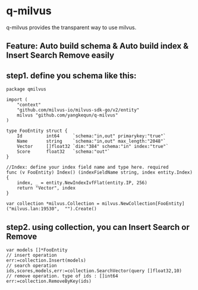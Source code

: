 # q-milvus
q-milvus provides the transparent way to use milvus.
## Feature: Auto build schema & Auto build index & Insert Search Remove easily

## step1. define you schema like this:
```
package qmilvus

import (
	"context"
	"github.com/milvus-io/milvus-sdk-go/v2/entity"
	milvus "github.com/yangkequn/q-milvus"
)

type FooEntity struct {
	Id         int64     `schema:"in,out" primarykey:"true"`
	Name       string    `schema:"in,out" max_length:"2048"`
	Vector     []float32 `dim:"384" schema:"in" index:"true"`
	Score      float32   `schema:"out"`
}

//Index: define your index field name and type here. required
func (v FooEntity) Index() (indexFieldName string, index entity.Index) {
	index, _ = entity.NewIndexIvfFlat(entity.IP, 256)
	return "Vector", index
}

var collection *milvus.Collection = milvus.NewCollection[FooEntity]("milvus.lan:19530",  "").Create()
```
## step2. using collection, you can Insert Search or Remove
```
var models []*FooEntity
// insert operation
err:=collection.Insert(models)
// search operation
ids,scores,models,err:=collection.SearchVector(query []float32,10)
// remove operation. type of ids : []int64
err:=collection.RemoveByKey(ids)
```